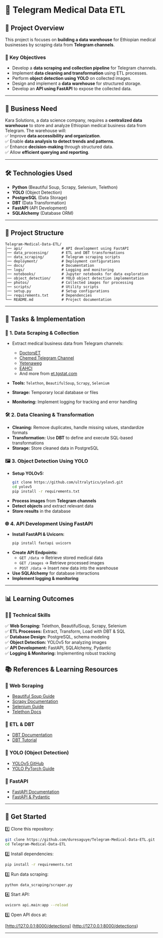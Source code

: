 # 🚀 Telegram Medical Data ETL  

## 📌 Project Overview  
This project is  focuses on **building a data warehouse** for Ethiopian medical businesses by scraping data from **Telegram channels**.  

### 🎯 **Key Objectives**  
- Develop a **data scraping and collection pipeline** for Telegram channels.  
- Implement **data cleaning and transformation** using ETL processes.  
- Perform **object detection using YOLO** on collected images.  
- Design and implement a **data warehouse** for structured storage.  
- Develop an **API using FastAPI** to expose the collected data.  

---

## 🏢 Business Need  
Kara Solutions, a data science company, requires a **centralized data warehouse** to store and analyze Ethiopian medical business data from Telegram. The warehouse will:  
✅ Improve **data accessibility and organization**.  
✅ Enable **data analysis to detect trends and patterns**.  
✅ Enhance **decision-making** through structured data.  
✅ Allow **efficient querying and reporting**.  

---

## 🛠️ Technologies Used  
- **Python** (Beautiful Soup, Scrapy, Selenium, Telethon)  
- **YOLO** (Object Detection)  
- **PostgreSQL** (Data Storage)  
- **DBT** (Data Transformation)  
- **FastAPI** (API Development)  
- **SQLAlchemy** (Database ORM)  


---

## 📂 Project Structure  
```
Telegram-Medical-Data-ETL/
│── api/                  # API development using FastAPI
│── data_processing/      # ETL and DBT transformations
│── data_scraping/        # Telegram scraping scripts
│── deployment/           # Deployment configurations
│── docs/                 # Documentation
│── logs/                 # Logging and monitoring
│── notebooks/            # Jupyter notebooks for data exploration
│── object_detection/     # YOLO object detection implementation
│── photos/               # Collected images for processing
│── scripts/              # Utility scripts
│── setup.py              # Setup configurations
│── requirements.txt      # Dependencies
└── README.md             # Project documentation
```

---

## 📌 Tasks & Implementation  

### 📝 **1. Data Scraping & Collection**  
- Extract medical business data from Telegram channels:  
  - [DoctorsET](https://t.me/DoctorsET)  
  - [Chemed Telegram Channel](https://t.me/lobelia4cosmetics)  
  - [Yetenaweg](https://t.me/yetenaweg)  
  - [EAHCI](https://t.me/EAHCI)  
  - And more from [et.tgstat.com](https://et.tgstat.com/medicine)  

- **Tools:** `Telethon`, `BeautifulSoup`, `Scrapy`, `Selenium`  
- **Storage:** Temporary local database or files  
- **Monitoring:** Implement logging for tracking and error handling  

### 🛠 **2. Data Cleaning & Transformation**  
- **Cleaning:** Remove duplicates, handle missing values, standardize formats  
- **Transformation:** Use **DBT** to define and execute SQL-based transformations  
- **Storage:** Store cleaned data in PostgreSQL  

### 🖼 **3. Object Detection Using YOLO**  
- **Setup YOLOv5:**  
  ```bash
  git clone https://github.com/ultralytics/yolov5.git
  cd yolov5
  pip install -r requirements.txt
  ```  
- **Process images** from **Telegram channels**  
- **Detect objects** and extract relevant data  
- **Store results** in the database  

### 🌐 **4. API Development Using FastAPI**  
- **Install FastAPI & Uvicorn:**  
  ```bash
  pip install fastapi uvicorn
  ```  
- **Create API Endpoints:**  
  - `GET /data` → Retrieve stored medical data  
  - `GET /images` → Retrieve processed images  
  - `POST /data` → Insert new data into the warehouse  
- **Use SQLAlchemy** for database interactions  
- **Implement logging & monitoring**  

---

## 📊 Learning Outcomes  
### 🧑‍💻 **Technical Skills**  
✅ **Web Scraping:** Telethon, BeautifulSoup, Scrapy, Selenium  
✅ **ETL Processes:** Extract, Transform, Load with DBT & SQL  
✅ **Database Design:** PostgreSQL, schema modeling  
✅ **Object Detection:** YOLOv5 for analyzing images  
✅ **API Development:** FastAPI, SQLAlchemy, Pydantic  
✅ **Logging & Monitoring:** Implementing robust tracking  




## 📚 References & Learning Resources  
### 📌 **Web Scraping**  
- [Beautiful Soup Guide](https://realpython.com/beautiful-soup-web-scraper-python/)  
- [Scrapy Documentation](https://scrapy.org/)  
- [Selenium Guide](https://www.selenium.dev/)  
- [Telethon Docs](https://docs.telethon.dev/en/stable/)  

### 📌 **ETL & DBT**  
- [DBT Documentation](https://docs.getdbt.com/docs/introduction)  
- [DBT Tutorial](https://www.startdataengineering.com/post/dbt-data-build-tool-tutorial/)  

### 📌 **YOLO (Object Detection)**  
- [YOLOv5 GitHub](https://github.com/ultralytics/yolov5)  
- [YOLO PyTorch Guide](https://docs.ultralytics.com/yolov5/tutorials/pytorch_hub_model_loading/)  

### 📌 **FastAPI**  
- [FastAPI Documentation](https://fastapi.tiangolo.com/)  
- [FastAPI & Pydantic](https://medium.com/codenx/fastapi-pydantic-d809e046007f)  

---

## 🚀 Get Started  
1️⃣ Clone this repository:  
```bash
git clone https://github.com/duresaguye/Telegram-Medical-Data-ETL.git
cd Telegram-Medical-Data-ETL
```
2️⃣ Install dependencies:  
```bash
pip install -r requirements.txt
```
3️⃣ Run data scraping:  
```bash
python data_scraping/scraper.py
```
4️⃣ Start API:  
```bash
uvicorn api.main:app --reload
```
5️⃣ Open API docs at:  

[http://127.0.0.1:8000/detections] (http://127.0.0.1:8000/detections)

---

